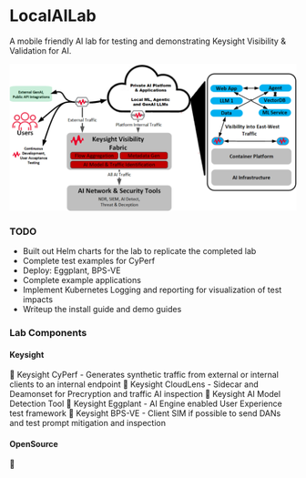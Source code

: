 # LocalAILab
A mobile friendly AI lab for testing and demonstrating Keysight Visibility &amp; Validation for AI.

![alt text](https://github.com/BrennenWright/LocalAILab/blob/main/AISolutionsClean.png?raw=true)

### TODO

- Built out Helm charts for the lab to replicate the completed lab
- Complete test examples for CyPerf
- Deploy: Eggplant, BPS-VE
- Complete example applications
- Implement Kubernetes Logging and reporting for visualization of test impacts
- Writeup the install guide and demo guides



### Lab Components

#### Keysight
	Keysight CyPerf - Generates synthetic traffic from external or internal clients to an internal endpoint 
	Keysight CloudLens - Sidecar and Deamonset for Precryption and traffic AI inspection
	Keysight AI Model Detection Tool
	Keysight Eggplant - AI Engine enabled User Experience test framework
	Keysight BPS-VE - Client SIM if possible to send DANs and test prompt mitigation and inspection

#### OpenSource

